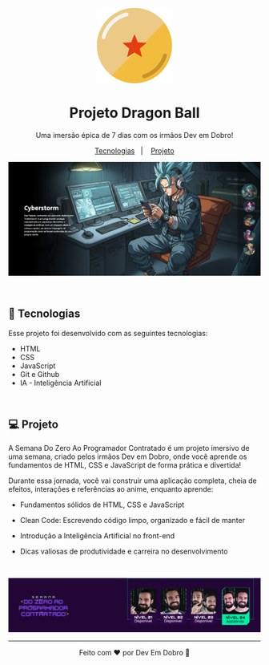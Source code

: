 <p align="center">
  <img alt="Capa Dragon Ball" src="github/iconedragonball.svg">
</p>

<h1 align="center">Projeto Dragon Ball </h1>

<p align="center">
Uma imersão épica de 7 dias com os irmãos Dev em Dobro!
</p>

<p align="center">
  <a href="#-tecnologias">Tecnologias</a>&nbsp;&nbsp;&nbsp;|&nbsp;&nbsp;&nbsp;
  <a href="#-projeto">Projeto</a>
</p>

<p align="center">
  <img alt="Capa Dragon Ball" src="github/preview1.jpg">
</p>

<br>

## 🚀 Tecnologias

Esse projeto foi desenvolvido com as seguintes tecnologias:

- HTML
- CSS
- JavaScript
- Git e Github
- IA - Inteligência Artificial

<br>

## 💻 Projeto

A Semana Do Zero Ao Programador Contratado é um projeto imersivo de uma semana, criado pelos irmãos Dev em Dobro, onde você aprende os fundamentos de HTML, CSS e JavaScript de forma prática e divertida!

Durante essa jornada, você vai construir uma aplicação completa, cheia de efeitos, interações e referências ao anime, enquanto aprende:


- Fundamentos sólidos de HTML, CSS e JavaScript

- Clean Code: Escrevendo código limpo, organizado e fácil de manter

- Introdução a Inteligência Artificial no front-end

- Dicas valiosas de produtividade e carreira no desenvolvimento

<br>

<p align="center">
  <img alt="Imagem" src="github/preview2.jpg">
</p>

---

<p align="center">Feito com ♥ por Dev Em Dobro 🐉</p>